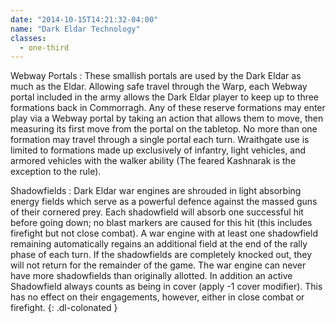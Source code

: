 ```yaml
---
date: "2014-10-15T14:21:32-04:00"
name: "Dark Eldar Technology"
classes:
  - one-third
---
```

Webway Portals
: These smallish portals are used by the Dark Eldar as much as the Eldar. Allowing safe travel through the Warp, each Webway portal included in the army allows the Dark Eldar player to keep up to three formations back in Commorragh. Any of these reserve formations may enter play via a Webway portal by taking an action that allows them to move, then measuring its first move from the portal on the tabletop. No more than one formation may travel through a single portal each turn. Wraithgate use is limited to formations made up exclusively of infantry, light vehicles, and armored vehicles with the walker ability (The feared Kashnarak is the exception to the rule).

Shadowfields
: Dark Eldar war engines are shrouded in light absorbing energy fields which serve as a powerful defence against the massed guns of their cornered prey. Each shadowfield will absorb one successful hit before going down; no blast markers are caused for this hit (this includes firefight but not close combat). A war engine with at least one shadowfield remaining automatically regains an additional field at the end of the rally phase of each turn. If the shadowfields are completely knocked out, they will not return for the remainder of the game. The war engine can never have more shadowfields than originally allotted. In addition an active Shadowfield always counts as being in cover (apply -1 cover modifier). This has no effect on their engagements, however, either in close combat or firefight.
{: .dl-colonated }